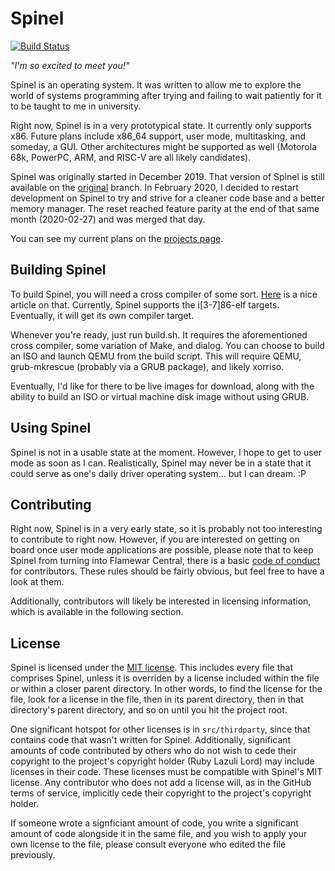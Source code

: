 # Spinel

[![Build Status](https://travis-ci.com/Sparkpin/spinel.svg?branch=master)](https://travis-ci.com/Sparkpin/spinel)

*"I'm so excited to meet you!"*

Spinel is an operating system. It was written to allow me to explore the world
of systems programming after trying and failing to wait patiently for it to be
taught to me in university.

Right now, Spinel is in a very prototypical state. It currently only supports
x86. Future plans include x86_64 support, user mode, multitasking, and someday,
a GUI. Other architectures might be supported as well (Motorola 68k, PowerPC,
ARM, and RISC-V  are all likely candidates).

Spinel was originally started in December 2019. That version of Spinel is still
available on the [original](https://github.com/Sparkpin/spinel/tree/original)
branch. In February 2020, I decided to restart development on Spinel to try and
strive for a cleaner code base and a better memory manager. The reset reached
feature parity at the end of that same month (2020-02-27) and was merged that
day.

You can see my current plans on the
[projects page](https://github.com/Sparkpin/spinel/projects/1).

## Building Spinel

To build Spinel, you will need a cross compiler of some sort.
[Here](https://wiki.osdev.org/GCC_Cross-Compiler) is a nice article on that.
Currently, Spinel supports the i[3-7]86-elf targets. Eventually, it will get
its own compiler target.

Whenever you're ready, just run build.sh. It requires the aforementioned cross
compiler, some variation of Make, and dialog. You can choose to build an ISO
and launch QEMU from the build script. This will require QEMU, grub-mkrescue
(probably via a GRUB package), and likely xorriso.

Eventually, I'd like for there to be live images for download, along with the
ability to build an ISO or virtual machine disk image without using GRUB.

## Using Spinel

Spinel is not in a usable state at the moment. However, I hope to get to user mode as
soon as I can. Realistically, Spinel may never be in a state that it could serve as
one's daily driver operating system... but I can dream. :P

## Contributing

Right now, Spinel is in a very early state, so it is probably not too
interesting to contribute to right now. However, if you are interested on
getting on board once user mode applications are possible, please note that
to keep Spinel from turning into Flamewar Central, there is a basic
[code of conduct](https://github.com/Sparkpin/spinel/blob/master/CodeOfConduct.md)
for contributors. These rules should be fairly obvious, but feel free to have
a look at them.

Additionally, contributors will likely be interested in licensing information,
which is available in the following section.

## License

Spinel is licensed under the
[MIT license](https://github.com/Sparkpin/spinel/blob/master/LICENSE).
This includes every file that comprises Spinel, unless it is overriden
by a license included within the file or within a closer parent directory.
In other words, to find the license for the file, look for a license in the
file, then in its parent directory, then in that directory's parent directory,
and so on until you hit the project root.

One significant hotspot for other licenses is in `src/thirdparty`, since that
contains code that wasn't written for Spinel. Additionally, significant amounts
of code contributed by others who do not wish to cede their copyright to the
project's copyright holder (Ruby Lazuli Lord) may include licenses in their
code. These licenses must be compatible with Spinel's MIT license. Any
contributor who does not add a license will, as in the GitHub terms of service,
implicitly cede their copyright to the project's copyright holder.

If someone wrote a signficiant amount of code, you write a significant amount of
code alongside it in the same file, and you wish to apply your own license to the
file, please consult everyone who edited the file previously.
